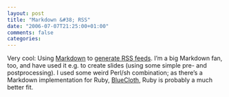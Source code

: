 ```yaml
---
layout: post
title: "Markdown &#38; RSS"
date: "2006-07-07T21:25:00+01:00"
comments: false
categories: 
---
```


<p>Very cool: Using <a href="http://daringfireball.net/projects/markdown">Markdown</a> to <a href="http://www.martinkahr.com/2006/07/06/everything-markdown-even-rss/">generate RSS feeds</a>. I&#8217;m a big Markdown fan, too, and have used it e.g. to create slides (using some simple pre- and postprocessing). I used some weird Perl/sh combination; as there&#8217;s a Markdown implementation for Ruby, <a href="http://www.deveiate.org/projects/BlueCloth">BlueCloth</a>, Ruby is probably a much better fit.</p>


